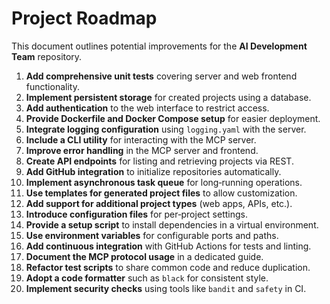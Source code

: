 # Project Roadmap

This document outlines potential improvements for the **AI Development Team** repository.

1. **Add comprehensive unit tests** covering server and web frontend functionality.
2. **Implement persistent storage** for created projects using a database.
3. **Add authentication** to the web interface to restrict access.
4. **Provide Dockerfile and Docker Compose setup** for easier deployment.
5. **Integrate logging configuration** using `logging.yaml` with the server.
6. **Include a CLI utility** for interacting with the MCP server.
7. **Improve error handling** in the MCP server and frontend.
8. **Create API endpoints** for listing and retrieving projects via REST.
9. **Add GitHub integration** to initialize repositories automatically.
10. **Implement asynchronous task queue** for long‑running operations.
11. **Use templates for generated project files** to allow customization.
12. **Add support for additional project types** (web apps, APIs, etc.).
13. **Introduce configuration files** for per‑project settings.
14. **Provide a setup script** to install dependencies in a virtual environment.
15. **Use environment variables** for configurable ports and paths.
16. **Add continuous integration** with GitHub Actions for tests and linting.
17. **Document the MCP protocol usage** in a dedicated guide.
18. **Refactor test scripts** to share common code and reduce duplication.
19. **Adopt a code formatter** such as `black` for consistent style.
20. **Implement security checks** using tools like `bandit` and `safety` in CI.
